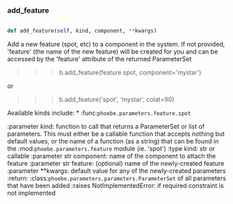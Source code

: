 ### add\_feature
```py

def add_feature(self, kind, component, **kwargs)

```



Add a new feature (spot, etc) to a component in the system.  If not
provided, 'feature' (the name of the new feature) will be created
for you and can be accessed by the 'feature' attribute of the returned
ParameterSet

>>> b.add_feature(feature.spot, component='mystar')

or

>>> b.add_feature('spot', 'mystar', colat=90)

Available kinds include:
    * :func:`phoebe.parameters.feature.spot`

:parameter kind: function to call that returns a
    ParameterSet or list of parameters.  This must either be
    a callable function that accepts nothing but default values,
    or the name of a function (as a string) that can be found in the
    :mod:`phoebe.parameters.feature` module (ie. 'spot')
:type kind: str or callable
:parameter str component: name of the component to attach the feature
:parameter str feature: (optional) name of the newly-created feature
:parameter **kwargs: default value for any of the newly-created
    parameters
:return: :class:`phoebe.parameters.parameters.ParameterSet` of
    all parameters that have been added
:raises NotImplementedError: if required constraint is not implemented

